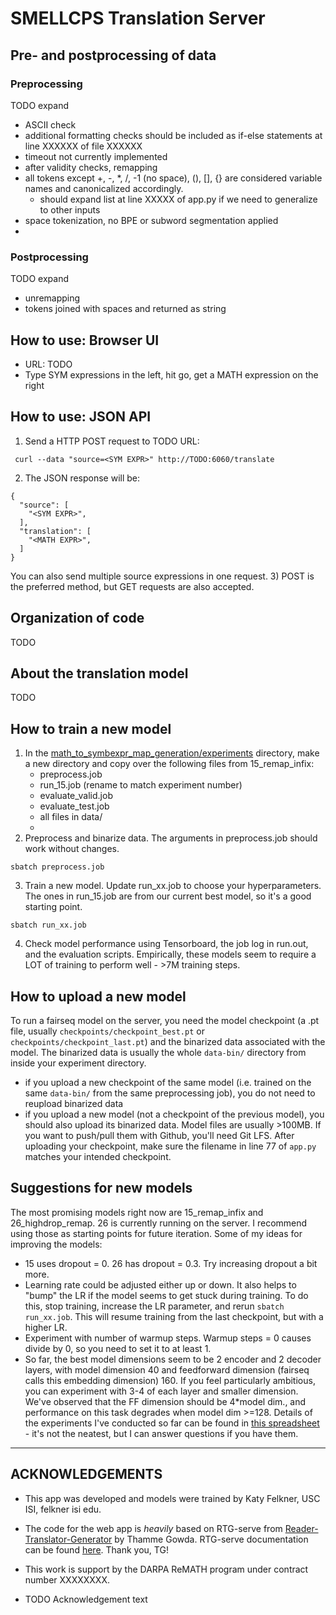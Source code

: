 # SMELLCPS Translation Server

## Pre- and postprocessing of data
### Preprocessing
TODO expand
- ASCII check
- additional formatting checks should be included as if-else statements at line XXXXXX of file XXXXXX
- timeout not currently implemented
- after validity checks, remapping
- all tokens except +, -, *, /, -1 (no space), (), [], {} are considered variable names and canonicalized accordingly.
  - should expand list at line XXXXX of app.py if we need to generalize to other inputs
- space tokenization, no BPE or subword segmentation applied
- 
### Postprocessing
TODO expand
- unremapping
- tokens joined with spaces and returned as string

## How to use: Browser UI
- URL: TODO
- Type SYM expressions in the left, hit go, get a MATH expression on the right

## How to use: JSON API
1) Send a HTTP POST request to TODO URL:
```commandline
 curl --data "source=<SYM EXPR>" http://TODO:6060/translate
```
2) The JSON response will be:
```commandline
{
  "source": [
    "<SYM EXPR>",
  ],
  "translation": [
    "<MATH EXPR>",
  ]
}
```
You can also send multiple source expressions in one request.
3) POST is the preferred method, but GET requests are also accepted.

## Organization of code
TODO

## About the translation model
TODO

## How to train a new model
1. In the [math_to_symbexpr_map_generation/experiments](https://github.com/usc-isi-bass/math_to_symbexpr_map_generation/tree/exp/seq2seq_math/experiments) directory, make a new directory and copy over the following files from 15_remap_infix:
   - preprocess.job
   - run_15.job (rename to match experiment number)
   - evaluate_valid.job
   - evaluate_test.job
   - all files in data/
   - 
2. Preprocess and binarize data. The arguments in preprocess.job should work without changes.
```commandline
sbatch preprocess.job
```

3. Train a new model. Update run_xx.job to choose your hyperparameters. The ones in run_15.job are from our current best model, so it's a good starting point.
```commandline
sbatch run_xx.job
```

4. Check model performance using Tensorboard, the job log in run.out, and the evaluation scripts. 
Empirically, these models seem to require a LOT of training to perform well - >7M training steps. 

## How to upload a new model
To run a fairseq model on the server, you need the model checkpoint (a .pt file, usually `checkpoints/checkpoint_best.pt` or `checkpoints/checkpoint_last.pt`) and the binarized data associated with the model.
The binarized data is usually the whole `data-bin/` directory from inside your experiment directory.
- if you upload a new checkpoint of the same model (i.e. trained on the same `data-bin/` from the same preprocessing job), you do not need to reupload binarized data
- if you upload a new model (not a checkpoint of the previous model), you should also upload its binarized data.
Model files are usually >100MB. If you want to push/pull them with Github, you'll need Git LFS. 
After uploading your checkpoint, make sure the filename in line 77 of `app.py` matches your intended checkpoint.

## Suggestions for new models
The most promising models right now are 15_remap_infix and 26_highdrop_remap. 26 is currently running on the server. I recommend using those as starting points for future iteration. 
Some of my ideas for improving the models:
- 15 uses dropout = 0. 26 has dropout = 0.3. Try increasing dropout a bit more.
- Learning rate could be adjusted either up or down. It also helps to "bump" the LR if the model seems to get stuck during training. 
To do this, stop training, increase the LR parameter, and rerun `sbatch run_xx.job`. This will resume training from the last checkpoint, but with a higher LR.
- Experiment with number of warmup steps. Warmup steps = 0 causes divide by 0, so you need to set it to at least 1.
- So far, the best model dimensions seem to be 2 encoder and 2 decoder layers, with model dimension 40 and feedforward dimension (fairseq calls this embedding dimension) 160.
If you feel particularly ambitious, you can experiment with 3-4 of each layer and smaller dimension. We've observed that the FF dimension should be 4*model dim., and performance on this task degrades when model dim >=128.
Details of the experiments I've conducted so far can be found in [this spreadsheet](https://docs.google.com/spreadsheets/d/16eKj7OuKgxJMHutO9Jm50soAb_mfYcv0Rn10UtdbA7A/edit?usp=sharing) - it's not the neatest, but I can answer questions if you have them.

---------

## ACKNOWLEDGEMENTS
* This app was developed and models were trained by Katy Felkner, USC ISI, felkner <at> isi <dot> edu. 

* The code for the web app is *heavily* based on RTG-serve from 
[Reader-Translator-Generator](https://github.com/isi-nlp/rtg/) by Thamme Gowda. 
RTG-serve documentation can be found [here](https://cutelab.name/rtg/#_rtg_serve). Thank you, TG!

* This work is support by the DARPA ReMATH program under contract number XXXXXXXX.
* TODO Acknowledgement text